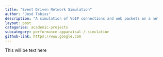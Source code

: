 ```yaml
---
title: "Event Driven Network Simulation"
author: "José Tobias"
description: "A simulation of VoIP connections and web packets on a network, using QoS on queueing time"
layout: post
categories: academic-projects
subcategory: performance-apparaisal-/-simulation
github-link: https://www.google.com
---
```


This will be text here